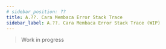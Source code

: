 ```yaml
---
# sidebar_position: ??
title: A.??. Cara Membaca Error Stack Trace
sidebar_label: A.??. Cara Membaca Error Stack Trace (WIP)
---
```


> Work in progress
